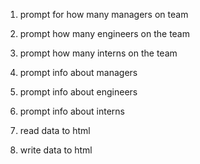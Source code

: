 
1. prompt for how many managers on team

2. prompt how many engineers on the team

3. prompt how many interns on the team

4. prompt info about managers

5. prompt info about engineers

6. prompt info about interns

7. read data to html

8. write data to html